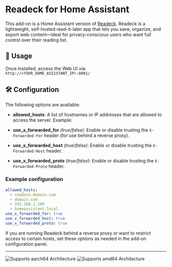 # Readeck for Home Assistant

This add-on is a Home Assistant version of [Readeck](https://codeberg.org/readeck/readeck). Readeck is a lightweight, self-hosted read-it-later app that lets you save, organize, and export web content—ideal for privacy-conscious users who want full control over their reading list.

## 🔗 Usage

Once installed, access the Web UI via:
`http://<YOUR_HOME_ASSISTANT_IP>:8001/`

## 🛠️ Configuration

The following options are available:

- **allowed_hosts**:
  A list of hostnames or IP addresses that are allowed to access the server. Example:

- **use_x_forwarded_for** _(true/false)_:
  Enable or disable trusting the `X-Forwarded-For` header (for use behind a reverse proxy).

- **use_x_forwarded_host** _(true/false)_:
  Enable or disable trusting the `X-Forwarded-Host` header.

- **use_x_forwarded_proto** _(true/false)_:
  Enable or disable trusting the `X-Forwarded-Proto` header.

### Example configuration

```yaml
allowed_hosts:
  - readeck.domain.com
  - domain.com
  - 192.168.1.100
  - homeassistant.local
use_x_forwarded_for: true
use_x_forwarded_host: true
use_x_forwarded_proto: true
```

If you are running Readeck behind a reverse proxy or want to restrict access to certain hosts, set these options as needed in the add-on configuration panel.

---

![Supports aarch64 Architecture][aarch64-shield]
![Supports amd64 Architecture][amd64-shield]

[aarch64-shield]: https://img.shields.io/badge/aarch64-yes-green.svg
[amd64-shield]: https://img.shields.io/badge/amd64-yes-green.svg
